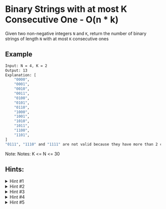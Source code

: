 # Binary Strings with at most K Consecutive One - O(n * k)

Given two non-negative integers `N` and `K`, return the number of binary strings of length `N` with at most `K` consecutive ones

## Example

```bash
Input: N = 4, K = 2
Output: 13
Explanation: [
    "0000",
    "0001",
    "0010",
    "0011",
    "0100",
    "0101",
    "0110",
    "1000",
    "1001",
    "1010",
    "1011",
    "1100",
    "1101",
]
"0111", "1110" and "1111" are not valid because they have more than 2 consecutive ones

```

Note:
Notes: K <= N <= 30


## Hints:

<details>
  <summary>Hint #1</summary>

Let's come up with a brute force approach. Brute force tries each and every candidate to our solution. For this problem, the candidates are all the subarrays of `nums`. How can we try out each subarray?

</details>

<details>
  <summary>Hint #2</summary>

A subarray is defined by its left endpoint, let's name it index `i` and its right point, let's name it index `j`. We should go through each pair of indices `(i, j)` such that `0 <= i <= j < n`. How can we achieve this?

</details>

<details>
  <summary>Hint #3</summary>

Using two nested for loops! The first loop will try out each possible `i` between `0` and n - 1. The second loop will be written inside the first one and will try out each possible `j` between `i` and n - 1.

```bash
for each i : 0 -> n - 1:
		for each j : i -> n - 1:
```

We will use a variable maxSum to store the greatest sum found so far and for each pair (i, j), update maxSum with `sum(nums[i...j])` if it's the case:

```bash
maxSum = nums[0]
for each i : 0 -> n - 1:
	for each j : i -> n - 1:
		maxSum = max(maxSum, sum(nums[i...j]))
return maxSum
```

All we have to do now is find a way of getting `sum(nums[i...j])` in O(1) time. How can we do this?

</details>

<details>
  <summary>Hint #4</summary>

One way is using Partial Sums. But that implies using an extra array which gives extra space of O(n). There is a better way. We can use a variable sum to store the `sum` of the current subarray `sum(nums[i...j])`.

```bash
maxSum = nums[0]
for each i : 0 -> n - 1:
	for each j : i -> n - 1:
		maxSum = max(maxSum, sum)
return maxSum
```

How should we update this variable throught the algorithm to make sure that it always stores the correct sum?

</details>

<details>
  <summary>Hint #5</summary>
  
Each time we increment `j` in the second loop, we should add `nums[j]` to `sum`. Also, each time we increment `i` in the first loop, we start with a new empty subarray so we should reset `sum` to 0:
```bash
maxSum = nums[0]
for each i : 0 -> n - 1:
	sum = 0
	for each j : i -> n - 1:
		sum += nums[j]
		maxSum = max(maxSum, sum)
return maxSum
```
